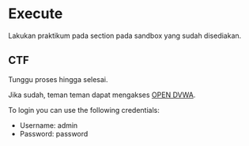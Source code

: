 # Execute

Lakukan praktikum pada section pada sandbox yang sudah disediakan.

## CTF

Tunggu proses hingga selesai.

Jika sudah, teman teman dapat mengakses [OPEN DVWA]({{TRAFFIC_HOST1_80}}).

To login you can use the following credentials:

- Username: admin
- Password: password
